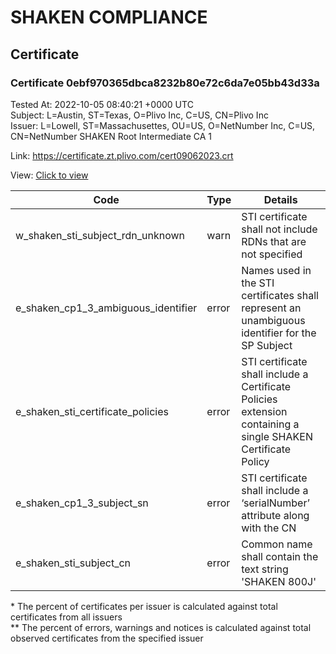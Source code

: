 # SHAKEN COMPLIANCE
## Certificate

### Certificate 0ebf970365dbca8232b80e72c6da7e05bb43d33a
Tested At: 2022-10-05 08:40:21 +0000 UTC\
Subject: L=Austin, ST=Texas, O=Plivo Inc, C=US, CN=Plivo Inc\
Issuer: L=Lowell, ST=Massachusettes, OU=US, O=NetNumber Inc, C=US, CN=NetNumber SHAKEN Root Intermediate CA 1

Link: https://certificate.zt.plivo.com/cert09062023.crt

View: [Click to view](https://understandingwebpki.com/?cert=MIIC2zCCAmGgAwIBAgIJAKXEEo%2BeW3ZoMAoGCCqGSM49BAMCMIGOMTAwLgYDVQQDDCdOZXROdW1iZXIgU0hBS0VOIFJvb3QgSW50ZXJtZWRpYXRlIENBIDExCzAJBgNVBAYTAlVTMRYwFAYDVQQKDA1OZXROdW1iZXIgSW5jMQswCQYDVQQLDAJVUzEXMBUGA1UECAwOTWFzc2FjaHVzZXR0ZXMxDzANBgNVBAcMBkxvd2VsbDAeFw0yMjA2MTAwMDAwMDBaFw0yMzA2MDkwMDAwMDBaMFYxEjAQBgNVBAMMCVBsaXZvIEluYzELMAkGA1UEBhMCVVMxEjAQBgNVBAoMCVBsaXZvIEluYzEOMAwGA1UECAwFVGV4YXMxDzANBgNVBAcMBkF1c3RpbjBZMBMGByqGSM49AgEGCCqGSM49AwEHA0IABC%2FufDiYB7D220bJjcWjotKDZZ45eQrxiKG%2Bo0EMRip%2BHxYxbEc3XQ9AcU2vm6TdOcydRa0099nsFXGYWda8cnajgd4wgdswFgYIKwYBBQUHARoECjAIoAYWBDgwMEowDAYDVR0TAQH%2FBAIwADAOBgNVHQ8BAf8EBAMCB4AwHwYDVR0jBBgwFoAUcS%2FIgtyo4CLj36Bo%2BfheXITe5b0wHQYDVR0OBBYEFNYHf0t1i%2BNxjuXpH1IEEuhcR42hMEcGA1UdHwRAMD4wPKA6oDiGNmh0dHBzOi8vYXV0aGVudGljYXRlLWFwaS5pY29uZWN0aXYuY29tL2Rvd25sb2FkL3YxL2NybDAaBgNVHSABAf8EEDAOMAwGCmCGSAGG%2FwkBAQEwCgYIKoZIzj0EAwIDaAAwZQIwGIDwTWwe7d1VYWbFVmsUp55uDNBac3XmXq9nOrgwmYraUKsCtU6og0lKhNbAcfbgAjEA%2F8s8Lu7WqmW2qmM%2BRkycCf3cyKQtUklTG6P2v%2BJRXqBpTCEeUJ6MsUW3bSWIXm5T)


| Code | Type | Details |
|------|------|---------|
| w_shaken_sti_subject_rdn_unknown | warn | STI certificate shall not include RDNs that are not specified |
| e_shaken_cp1_3_ambiguous_identifier | error | Names used in the STI certificates shall represent an unambiguous identifier for the SP Subject |
| e_shaken_sti_certificate_policies | error | STI certificate shall include a Certificate Policies extension containing a single SHAKEN Certificate Policy |
| e_shaken_cp1_3_subject_sn | error | STI certificate shall include a ‘serialNumber’ attribute along with the CN |
| e_shaken_sti_subject_cn | error | Common name shall contain the text string 'SHAKEN 800J' |

\* The percent of certificates per issuer is calculated against total certificates from all issuers\
\*\* The percent of errors, warnings and notices is calculated against total observed certificates from the specified issuer
